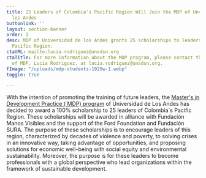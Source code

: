 ```yaml
---
title: 25 Leaders of Colombia's Pacific Region Will Join the MDP of Unversidad de
  los Andes
buttonlink: ''
layout: section-banner
order: 2
desc: MDP of Universidad de los Andes grants 25 scholarships to leaders of Colombia's
  Pacific Region.
ctaURL: mailto:lucia.rodriguez@unsdsn.org
ctaTitle: For more information about the MDP program, please contact the Director
  of MDP, Lucia Rodriguez, at lucia.rodriguez@unsdsn.org.
fImage: "/uploads/mdp-students-1920w-1.webp"
toggle: true

---
```

With the intention of promoting the training of future leaders, the [Master's in Development Practice ( MDP) program](http://www.mdpglobal.org/) of Universidad de Los Andes has decided to award a 100% scholarship to 25 leaders of Colombia´s Pacific Region. These scholarships will be awarded in alliance with Fundación Manos Visibles and the support of the Ford Foundation and Fundación SURA. The purpose of these scholarships is to encourage leaders of this region, characterized by decades of violence and poverty, to solving crises in an innovative way, taking advantage of opportunities, and proposing solutions for economic well-being with social equity and environmental sustainability. Moreover, the purpose is for these leaders to become professionals with a global perspective who lead organizations within the framework of sustainable development.